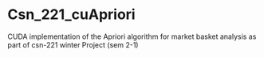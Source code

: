 # Csn_221_cuApriori
CUDA implementation of the Apriori algorithm for market basket analysis as part of csn-221 winter Project (sem 2-1)
